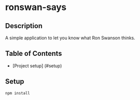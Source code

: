 # ronswan-says

## Description

A simple application to let you know what Ron Swanson thinks.

## Table of Contents
* [Project setup] (#setup)

## Setup
```
npm install
```

